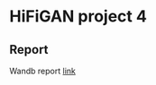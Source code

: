# HiFiGAN project 4

## Report
Wandb report [link](https://wandb.ai/zakoden/dla4_project/reports/-HiFiGAN--VmlldzozMjAwODQ4?accessToken=0evbx3rrod49dsdcb1ggpt6e2hvg5384cesfj6trbndgeczalsthz9jdcun6y7ub)

